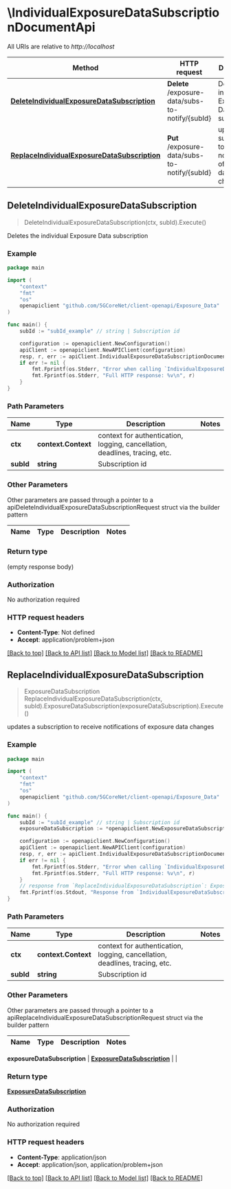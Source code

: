 # \IndividualExposureDataSubscriptionDocumentApi

All URIs are relative to *http://localhost*

Method | HTTP request | Description
------------- | ------------- | -------------
[**DeleteIndividualExposureDataSubscription**](IndividualExposureDataSubscriptionDocumentApi.md#DeleteIndividualExposureDataSubscription) | **Delete** /exposure-data/subs-to-notify/{subId} | Deletes the individual Exposure Data subscription
[**ReplaceIndividualExposureDataSubscription**](IndividualExposureDataSubscriptionDocumentApi.md#ReplaceIndividualExposureDataSubscription) | **Put** /exposure-data/subs-to-notify/{subId} | updates a subscription to receive notifications of exposure data changes



## DeleteIndividualExposureDataSubscription

> DeleteIndividualExposureDataSubscription(ctx, subId).Execute()

Deletes the individual Exposure Data subscription

### Example

```go
package main

import (
    "context"
    "fmt"
    "os"
    openapiclient "github.com/5GCoreNet/client-openapi/Exposure_Data"
)

func main() {
    subId := "subId_example" // string | Subscription id

    configuration := openapiclient.NewConfiguration()
    apiClient := openapiclient.NewAPIClient(configuration)
    resp, r, err := apiClient.IndividualExposureDataSubscriptionDocumentApi.DeleteIndividualExposureDataSubscription(context.Background(), subId).Execute()
    if err != nil {
        fmt.Fprintf(os.Stderr, "Error when calling `IndividualExposureDataSubscriptionDocumentApi.DeleteIndividualExposureDataSubscription``: %v\n", err)
        fmt.Fprintf(os.Stderr, "Full HTTP response: %v\n", r)
    }
}
```

### Path Parameters


Name | Type | Description  | Notes
------------- | ------------- | ------------- | -------------
**ctx** | **context.Context** | context for authentication, logging, cancellation, deadlines, tracing, etc.
**subId** | **string** | Subscription id | 

### Other Parameters

Other parameters are passed through a pointer to a apiDeleteIndividualExposureDataSubscriptionRequest struct via the builder pattern


Name | Type | Description  | Notes
------------- | ------------- | ------------- | -------------


### Return type

 (empty response body)

### Authorization

No authorization required

### HTTP request headers

- **Content-Type**: Not defined
- **Accept**: application/problem+json

[[Back to top]](#) [[Back to API list]](../README.md#documentation-for-api-endpoints)
[[Back to Model list]](../README.md#documentation-for-models)
[[Back to README]](../README.md)


## ReplaceIndividualExposureDataSubscription

> ExposureDataSubscription ReplaceIndividualExposureDataSubscription(ctx, subId).ExposureDataSubscription(exposureDataSubscription).Execute()

updates a subscription to receive notifications of exposure data changes

### Example

```go
package main

import (
    "context"
    "fmt"
    "os"
    openapiclient "github.com/5GCoreNet/client-openapi/Exposure_Data"
)

func main() {
    subId := "subId_example" // string | Subscription id
    exposureDataSubscription := *openapiclient.NewExposureDataSubscription("NotificationUri_example", []string{"MonitoredResourceUris_example"}) // ExposureDataSubscription | 

    configuration := openapiclient.NewConfiguration()
    apiClient := openapiclient.NewAPIClient(configuration)
    resp, r, err := apiClient.IndividualExposureDataSubscriptionDocumentApi.ReplaceIndividualExposureDataSubscription(context.Background(), subId).ExposureDataSubscription(exposureDataSubscription).Execute()
    if err != nil {
        fmt.Fprintf(os.Stderr, "Error when calling `IndividualExposureDataSubscriptionDocumentApi.ReplaceIndividualExposureDataSubscription``: %v\n", err)
        fmt.Fprintf(os.Stderr, "Full HTTP response: %v\n", r)
    }
    // response from `ReplaceIndividualExposureDataSubscription`: ExposureDataSubscription
    fmt.Fprintf(os.Stdout, "Response from `IndividualExposureDataSubscriptionDocumentApi.ReplaceIndividualExposureDataSubscription`: %v\n", resp)
}
```

### Path Parameters


Name | Type | Description  | Notes
------------- | ------------- | ------------- | -------------
**ctx** | **context.Context** | context for authentication, logging, cancellation, deadlines, tracing, etc.
**subId** | **string** | Subscription id | 

### Other Parameters

Other parameters are passed through a pointer to a apiReplaceIndividualExposureDataSubscriptionRequest struct via the builder pattern


Name | Type | Description  | Notes
------------- | ------------- | ------------- | -------------

 **exposureDataSubscription** | [**ExposureDataSubscription**](ExposureDataSubscription.md) |  | 

### Return type

[**ExposureDataSubscription**](ExposureDataSubscription.md)

### Authorization

No authorization required

### HTTP request headers

- **Content-Type**: application/json
- **Accept**: application/json, application/problem+json

[[Back to top]](#) [[Back to API list]](../README.md#documentation-for-api-endpoints)
[[Back to Model list]](../README.md#documentation-for-models)
[[Back to README]](../README.md)

